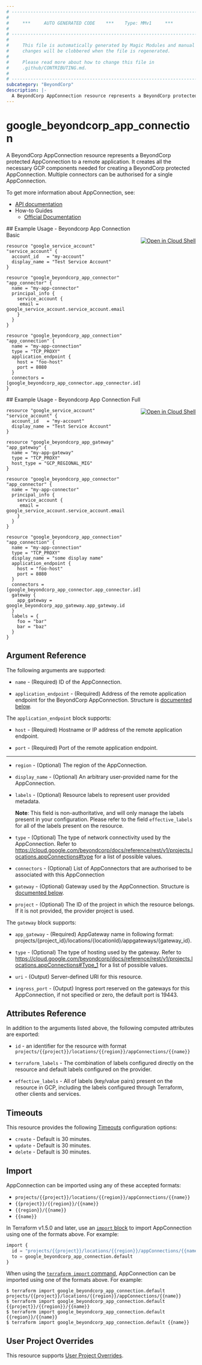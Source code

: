 ```yaml
---
# ----------------------------------------------------------------------------
#
#     ***     AUTO GENERATED CODE    ***    Type: MMv1     ***
#
# ----------------------------------------------------------------------------
#
#     This file is automatically generated by Magic Modules and manual
#     changes will be clobbered when the file is regenerated.
#
#     Please read more about how to change this file in
#     .github/CONTRIBUTING.md.
#
# ----------------------------------------------------------------------------
subcategory: "BeyondCorp"
description: |-
  A BeyondCorp AppConnection resource represents a BeyondCorp protected AppConnection to a remote application.
---
```


# google\_beyondcorp\_app\_connection

A BeyondCorp AppConnection resource represents a BeyondCorp protected AppConnection to a remote application.
It creates all the necessary GCP components needed for creating a BeyondCorp protected AppConnection. 
Multiple connectors can be authorised for a single AppConnection.


To get more information about AppConnection, see:

* [API documentation](https://cloud.google.com/beyondcorp/docs/reference/rest#rest-resource:-v1.projects.locations.appconnections)
* How-to Guides
    * [Official Documentation](https://cloud.google.com/beyondcorp-enterprise/docs/enable-app-connector)

<div class = "oics-button" style="float: right; margin: 0 0 -15px">
  <a href="https://console.cloud.google.com/cloudshell/open?cloudshell_git_repo=https%3A%2F%2Fgithub.com%2Fterraform-google-modules%2Fdocs-examples.git&cloudshell_image=gcr.io%2Fcloudshell-images%2Fcloudshell%3Alatest&cloudshell_print=.%2Fmotd&cloudshell_tutorial=.%2Ftutorial.md&cloudshell_working_dir=beyondcorp_app_connection_basic&open_in_editor=main.tf" target="_blank">
    <img alt="Open in Cloud Shell" src="//gstatic.com/cloudssh/images/open-btn.svg" style="max-height: 44px; margin: 32px auto; max-width: 100%;">
  </a>
</div>
## Example Usage - Beyondcorp App Connection Basic


```hcl
resource "google_service_account" "service_account" {
  account_id   = "my-account"
  display_name = "Test Service Account"
}

resource "google_beyondcorp_app_connector" "app_connector" {
  name = "my-app-connector"
  principal_info {
    service_account {
     email = google_service_account.service_account.email
    }
  }
}

resource "google_beyondcorp_app_connection" "app_connection" {
  name = "my-app-connection"
  type = "TCP_PROXY"
  application_endpoint {
    host = "foo-host"
    port = 8080
  }
  connectors = [google_beyondcorp_app_connector.app_connector.id]
}
```
<div class = "oics-button" style="float: right; margin: 0 0 -15px">
  <a href="https://console.cloud.google.com/cloudshell/open?cloudshell_git_repo=https%3A%2F%2Fgithub.com%2Fterraform-google-modules%2Fdocs-examples.git&cloudshell_image=gcr.io%2Fcloudshell-images%2Fcloudshell%3Alatest&cloudshell_print=.%2Fmotd&cloudshell_tutorial=.%2Ftutorial.md&cloudshell_working_dir=beyondcorp_app_connection_full&open_in_editor=main.tf" target="_blank">
    <img alt="Open in Cloud Shell" src="//gstatic.com/cloudssh/images/open-btn.svg" style="max-height: 44px; margin: 32px auto; max-width: 100%;">
  </a>
</div>
## Example Usage - Beyondcorp App Connection Full


```hcl
resource "google_service_account" "service_account" {
  account_id   = "my-account"
  display_name = "Test Service Account"
}

resource "google_beyondcorp_app_gateway" "app_gateway" {
  name = "my-app-gateway"
  type = "TCP_PROXY"
  host_type = "GCP_REGIONAL_MIG"
}

resource "google_beyondcorp_app_connector" "app_connector" {
  name = "my-app-connector"
  principal_info {
    service_account {
     email = google_service_account.service_account.email
    }
  }
}

resource "google_beyondcorp_app_connection" "app_connection" {
  name = "my-app-connection"
  type = "TCP_PROXY"
  display_name = "some display name"
  application_endpoint {
    host = "foo-host"
    port = 8080
  }
  connectors = [google_beyondcorp_app_connector.app_connector.id]
  gateway {
    app_gateway = google_beyondcorp_app_gateway.app_gateway.id
  }
  labels = {
    foo = "bar"
    bar = "baz"
  }
}
```

## Argument Reference

The following arguments are supported:


* `name` -
  (Required)
  ID of the AppConnection.

* `application_endpoint` -
  (Required)
  Address of the remote application endpoint for the BeyondCorp AppConnection.
  Structure is [documented below](#nested_application_endpoint).


<a name="nested_application_endpoint"></a>The `application_endpoint` block supports:

* `host` -
  (Required)
  Hostname or IP address of the remote application endpoint.

* `port` -
  (Required)
  Port of the remote application endpoint.

- - -


* `region` -
  (Optional)
  The region of the AppConnection.

* `display_name` -
  (Optional)
  An arbitrary user-provided name for the AppConnection.

* `labels` -
  (Optional)
  Resource labels to represent user provided metadata.

  **Note**: This field is non-authoritative, and will only manage the labels present in your configuration.
  Please refer to the field `effective_labels` for all of the labels present on the resource.

* `type` -
  (Optional)
  The type of network connectivity used by the AppConnection. Refer to
  https://cloud.google.com/beyondcorp/docs/reference/rest/v1/projects.locations.appConnections#type
  for a list of possible values.

* `connectors` -
  (Optional)
  List of AppConnectors that are authorised to be associated with this AppConnection

* `gateway` -
  (Optional)
  Gateway used by the AppConnection.
  Structure is [documented below](#nested_gateway).

* `project` - (Optional) The ID of the project in which the resource belongs.
    If it is not provided, the provider project is used.


<a name="nested_gateway"></a>The `gateway` block supports:

* `app_gateway` -
  (Required)
  AppGateway name in following format: projects/{project_id}/locations/{locationId}/appgateways/{gateway_id}.

* `type` -
  (Optional)
  The type of hosting used by the gateway. Refer to
  https://cloud.google.com/beyondcorp/docs/reference/rest/v1/projects.locations.appConnections#Type_1
  for a list of possible values.

* `uri` -
  (Output)
  Server-defined URI for this resource.

* `ingress_port` -
  (Output)
  Ingress port reserved on the gateways for this AppConnection, if not specified or zero, the default port is 19443.

## Attributes Reference

In addition to the arguments listed above, the following computed attributes are exported:

* `id` - an identifier for the resource with format `projects/{{project}}/locations/{{region}}/appConnections/{{name}}`

* `terraform_labels` -
  The combination of labels configured directly on the resource
   and default labels configured on the provider.

* `effective_labels` -
  All of labels (key/value pairs) present on the resource in GCP, including the labels configured through Terraform, other clients and services.


## Timeouts

This resource provides the following
[Timeouts](https://developer.hashicorp.com/terraform/plugin/sdkv2/resources/retries-and-customizable-timeouts) configuration options:

- `create` - Default is 30 minutes.
- `update` - Default is 30 minutes.
- `delete` - Default is 30 minutes.

## Import


AppConnection can be imported using any of these accepted formats:

* `projects/{{project}}/locations/{{region}}/appConnections/{{name}}`
* `{{project}}/{{region}}/{{name}}`
* `{{region}}/{{name}}`
* `{{name}}`


In Terraform v1.5.0 and later, use an [`import` block](https://developer.hashicorp.com/terraform/language/import) to import AppConnection using one of the formats above. For example:

```tf
import {
  id = "projects/{{project}}/locations/{{region}}/appConnections/{{name}}"
  to = google_beyondcorp_app_connection.default
}
```

When using the [`terraform import` command](https://developer.hashicorp.com/terraform/cli/commands/import), AppConnection can be imported using one of the formats above. For example:

```
$ terraform import google_beyondcorp_app_connection.default projects/{{project}}/locations/{{region}}/appConnections/{{name}}
$ terraform import google_beyondcorp_app_connection.default {{project}}/{{region}}/{{name}}
$ terraform import google_beyondcorp_app_connection.default {{region}}/{{name}}
$ terraform import google_beyondcorp_app_connection.default {{name}}
```

## User Project Overrides

This resource supports [User Project Overrides](https://registry.terraform.io/providers/hashicorp/google/latest/docs/guides/provider_reference#user_project_override).
